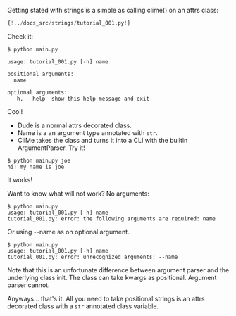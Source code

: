 Getting stated with strings is a simple as calling clime() on an attrs class:

```Python 
{!../docs_src/strings/tutorial_001.py!}
```
Check it:

<div class="termy">

```console
$ python main.py

usage: tutorial_001.py [-h] name

positional arguments:
  name

optional arguments:
  -h, --help  show this help message and exit

```
</div>

Cool!

- Dude is a normal attrs decorated class.
- Name is a an argument type annotated with `str`.
- CliMe takes the class and turns it into a CLI with the builtin ArgumentParser.
Try it!

```console
$ python main.py joe
hi! my name is joe
```
It works!

Want to know what will not work? No arguments:
```console
$ python main.py
usage: tutorial_001.py [-h] name
tutorial_001.py: error: the following arguments are required: name
```

Or using --name as on optional argument..
```console
$ python main.py
usage: tutorial_001.py [-h] name
tutorial_001.py: error: unrecognized arguments: --name
```
Note that this is an unfortunate difference between argument parser and the underlying class init.
The class can take kwargs as positional. Argument parser cannot. 

Anyways... that's it.
All you need to take positional strings is an attrs decorated class with a `str` annotated class variable.


